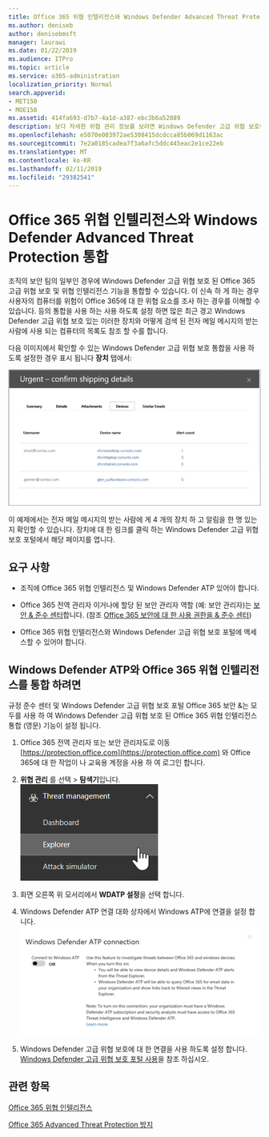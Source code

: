 ```yaml
---
title: Office 365 위협 인텔리전스와 Windows Defender Advanced Threat Protection 통합
ms.author: deniseb
author: denisebmsft
manager: laurawi
ms.date: 01/22/2019
ms.audience: ITPro
ms.topic: article
ms.service: o365-administration
localization_priority: Normal
search.appverid:
- MET150
- MOE150
ms.assetid: 414fa693-d7b7-4a1d-a387-ebc3b6a52889
description: 보다 자세한 위협 관리 정보를 보려면 Windows Defender 고급 위협 보호와 Office 365 고급 위협 보호를 통합 합니다.
ms.openlocfilehash: e5070e003972ae5308415dcdcca85b069d1163ac
ms.sourcegitcommit: 7e2a0185cadea7f3a6afc5ddc445eac2e1ce22eb
ms.translationtype: MT
ms.contentlocale: ko-KR
ms.lasthandoff: 02/11/2019
ms.locfileid: "29382541"
---
```

# <a name="integrate-office-365-threat-intelligence-with-windows-defender-advanced-threat-protection"></a>Office 365 위협 인텔리전스와 Windows Defender Advanced Threat Protection 통합

조직의 보안 팀의 일부인 경우에 Windows Defender 고급 위협 보호 된 Office 365 고급 위협 보호 및 위협 인텔리전스 기능을 통합할 수 있습니다. 이 신속 하 게 하는 경우 사용자의 컴퓨터를 위험이 Office 365에 대 한 위협 요소를 조사 하는 경우를 이해할 수 있습니다. 등의 통합을 사용 하는 사용 하도록 설정 하면 많은 최근 경고 Windows Defender 고급 위협 보호 있는 이러한 장치와 어떻게 검색 된 전자 메일 메시지의 받는 사람에 사용 되는 컴퓨터의 목록도 참조 할 수를 합니다.
  
다음 이미지에서 확인할 수 있는 Windows Defender 고급 위협 보호 통합을 사용 하도록 설정한 경우 표시 됩니다 **장치** 탭에서: 
  
![Windows Defender ATP 사용 하는 경우 알림 사용 하는 컴퓨터의 목록을 볼 수 있습니다.](media/fec928ea-8f0c-44d7-80b9-a2e0a8cd4e89.PNG)
  
이 예제에서는 전자 메일 메시지의 받는 사람에 게 4 개의 장치 하 고 알림을 한 명 있는지 확인할 수 있습니다. 장치에 대 한 링크를 클릭 하는 Windows Defender 고급 위협 보호 포털에서 해당 페이지를 엽니다.
  
## <a name="requirements"></a>요구 사항

- 조직에 Office 365 위협 인텔리전스 및 Windows Defender ATP 있어야 합니다.
    
- Office 365 전역 관리자 이거나에 할당 된 보안 관리자 역할 (예: 보안 관리자)는 [보안 &amp; 준수 센터](https://protection.office.com)합니다. (참조 [Office 365 보안에 대 한 사용 권한을 &amp; 준수 센터](permissions-in-the-security-and-compliance-center.md))
    
- Office 365 위협 인텔리전스와 Windows Defender 고급 위협 보호 포털에 액세스할 수 있어야 합니다.
    
## <a name="to-integrate-office-365-threat-intelligence-with-windows-defender-atp"></a>Windows Defender ATP와 Office 365 위협 인텔리전스를 통합 하려면

규정 준수 센터 및 Windows Defender 고급 위협 보호 포털 Office 365 보안 &는 모두를 사용 하 여 Windows Defender 고급 위협 보호 된 Office 365 위협 인텔리전스 통합 (영문) 기능이 설정 됩니다.
  
1. Office 365 전역 관리자 또는 보안 관리자도로 이동 [https://protection.office.com](https://protection.office.com) 와 Office 365에 대 한 작업이 나 교육용 계정을 사용 하 여 로그인 합니다. 
    
2. **위협 관리** 를 선택 \> **탐색기**입니다.<br>![위협 관리 메뉴에서 탐색기](media/ThreatMgmt-Explorer-nav.png)<br>
    
3. 화면 오른쪽 위 모서리에서 **WDATP 설정**을 선택 합니다.
    
4. Windows Defender ATP 연결 대화 상자에서 Windows ATP에 연결을 설정 합니다.<br>![Windows Defender ATP 연결](media/Explorer-WDATPConnection-dialog.png)<br>
    
5. Windows Defender 고급 위협 보호에 대 한 연결을 사용 하도록 설정 합니다. [Windows Defender 고급 위협 보호 포털 사용](https://go.microsoft.com/fwlink/?linkid=859690)을 참조 하십시오.

  
## <a name="related-topics"></a>관련 항목

[Office 365 위협 인텔리전스](office-365-ti.md)
  
[Office 365 Advanced Threat Protection 방지](office-365-atp.md)
  

